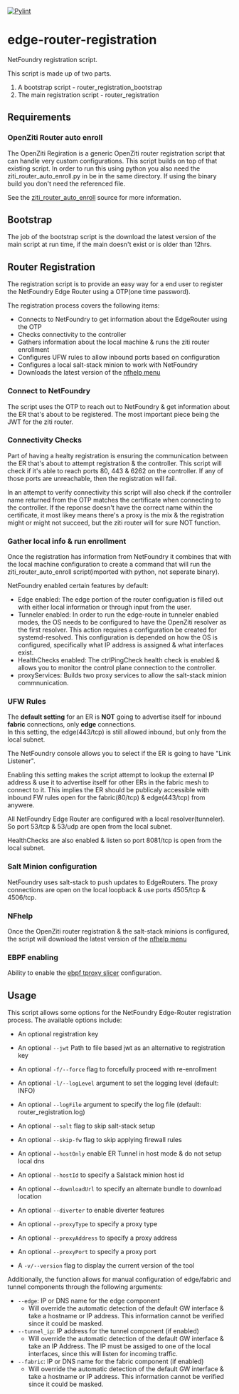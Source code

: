 [![Pylint](https://github.com/netfoundry/edge-router-registration/actions/workflows/pylint.yml/badge.svg)](https://github.com/netfoundry/edge-router-registration/actions/workflows/pylint.yml)

# edge-router-registration

NetFoundry registration script.

This script is made up of two parts.  

1. A bootstrap script - router_registration_bootstrap
1. The main registration script - router_registration

## Requirements

### OpenZiti Router auto enroll

The OpenZiti Regiration is a generic OpenZiti router registration script that can handle very custom configurations.  This script builds on top of that existing script.  In order to run this using python
you also need the ziti_router_auto_enroll.py in be in the same directory.  If using the binary build you
don't need the referenced file.

See the [ziti_router_auto_enroll](https://github.com/netfoundry/ziti_router_auto_enroll) source for more information.


## Bootstrap

The job of the bootstrap script is the download the latest version of the main script at run time, 
if the main doesn't exist or is older than 12hrs.

## Router Registration

The registration script is to provide an easy way for a end user to register the NetFoundry Edge Router using a OTP(one time password).

The registration process covers the following items: 

* Connects to NetFoundry to get information about the EdgeRouter using the OTP
* Checks connectivity to the controller
* Gathers information about the local machine & runs the ziti router enrollment
* Configures UFW rules to allow inbound ports based on configuration
* Configures a local salt-stack minion to work with NetFoundry
* Downloads the latest version of the [nfhelp menu](https://github.com/netfoundry/edge-router-nfhelp)


### Connect to NetFoundry
The script uses the OTP to reach out to NetFoundry & get information about the ER that's about to be
registered. The most important piece being the JWT for the ziti router.

### Connectivity Checks
Part of having a healty registration is ensuring the communication between the ER that's about to 
attempt registration & the controller.  This script will check if it's able to reach ports 80, 443 & 6262
on the controller.  If any of those ports are unreachable, then the registration will fail. 

In an attempt to verify connectivity this script will also check if the controller name returned from the OTP
matches the certificate when connecting to the controller.  If the reponse doesn't have the correct name within
the certificate, it most likey means there's a proxy is the mix & the registration might or might not succeed, but
the ziti router will for sure NOT function.

### Gather local info & run enrollment
Once the registration has information from NetFoundry it combines that with the local machine configuration to create
a command that will run the ziti_router_auto_enroll script(imported with python, not seperate binary).

NetFoundry enabled certain features by default:
  * Edge enabled: The edge portion of the router configuation is filled out with either local information or through input from the user.
  * Tunneler enabled: In order to run the edge-route in tunneler enabled modes, the OS needs to be configured to have the OpenZiti resolver as the first resolver.  This action requires a configuration be created for systemd-resolved. This configuration is depended on how the OS is configured, specifically what IP address is assigned & what interfaces exist.
  * HealthChecks enabled: The ctrlPingCheck health check is enabled & allows you to monitor the control plane connection to the controller.
  * proxyServices:  Builds two proxy services to allow the salt-stack minion commnunication.

### UFW Rules

The **default setting** for an ER is **NOT** going to advertise itself for inbound **fabric** connections, only **edge** connections.  
In this setting, the edge(443/tcp) is still allowed inbound, but only from the local subnet.

The NetFoundry console allows you to select if the ER is going to have "Link Listener".  

Enabling this setting makes the script attempt to lookup the external IP address & use it to advertise itself for other ERs in the fabric mesh to connect to it.  This implies the ER should be publicaly accessible with inbound FW rules open for the fabric(80/tcp) & edge(443/tcp) from anywere.

All NetFoundry Edge Router are configured with a local resolver(tunneler). So port 53/tcp & 53/udp are open from the local subnet.

HealthChecks are also enabled & listen so port 8081/tcp is open from the local subnet.

### Salt Minion configuration

NetFoundry uses salt-stack to push updates to EdgeRouters. The proxy connections are open on the local loopback & use ports 4505/tcp & 4506/tcp.

### NFhelp

Once the OpenZiti router registration & the salt-stack minions is configured, the script will download the latest version of the [nfhelp menu](https://github.com/netfoundry/edge-router-nfhelp)

### EBPF enabling

Ability to enable the [ebpf tproxy slicer](https://github.com/netfoundry/ebpf-tproxy-splicer) configuration.

## Usage

This script allows some options for the NetFoundry Edge-Router registration process. The available options include:

- An optional registration key
- An optional `--jwt` Path to file based jwt as an alternative to registration key

- An optional `-f/--force` flag to forcefully proceed with re-enrollment
- An optional `-l/--logLevel` argument to set the logging level (default: INFO)
- An optional `--logFile` argument to specify the log file (default: router_registration.log)
- An optional `--salt` flag to skip salt-stack setup
- An optional `--skip-fw` flag to skip applying firewall rules
- An optional `--hostOnly` enable ER Tunnel in host mode & do not setup local dns
- An optional `--hostId` to specify a Salstack minion host id
- An optional `--downloadUrl` to specify an alternate bundle to download location
- An optional `--diverter` to enable diverter features
- An optional `--proxyType` to specify a proxy type
- An optional `--proxyAddress` to specify a proxy address
- An optional `--proxyPort` to specify a proxy port
- A `-v/--version` flag to display the current version of the tool

Additionally, the function allows for manual configuration of edge/fabric and tunnel components through the following arguments:

- `--edge`: IP or DNS name for the edge component
  - Will override the automatic detection of the default GW interface & take a hostname or IP address.  This information cannot be verified since it could be masked.
- `--tunnel_ip`: IP address for the tunnel component (if enabled)
  - Will override the automatic detection of the default GW interface & take an IP Address.  The IP must be assiged to one of the local interfaces, since this will listen for incoming traffic.
- `--fabric`: IP or DNS name for the fabric component (if enabled)
  - Will override the automatic detection of the default GW interface & take a hostname or IP address.  This information cannot be verified since it could be masked.
